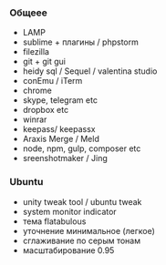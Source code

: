 ### Общеее

- LAMP
- sublime + плагины / phpstorm
- filezilla
- git + git gui
- heidy sql / Sequel / valentina studio
- conEmu / iTerm
- chrome
- skype, telegram etc
- dropbox etc
- winrar
- keepass/ keepassx
- Araxis Merge / Meld
- node, npm, gulp, composer etc
- sreenshotmaker / Jing

### Ubuntu

- unity tweak tool / ubuntu tweak
- system monitor indicator
- тема flatabulous
- уточнение минимальное (легкое)
- сглаживание по серым тонам
- масштабирование 0.95